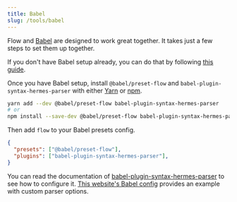 ```yaml
---
title: Babel
slug: /tools/babel
---
```


Flow and [Babel](http://babeljs.io/) are designed to work great together. It
takes just a few steps to set them up together.

If you don't have Babel setup already, you can do that by following
[this guide](http://babeljs.io/docs/setup/).

Once you have Babel setup, install `@babel/preset-flow` and `babel-plugin-syntax-hermes-parser` with either
[Yarn](https://yarnpkg.com/) or [npm](https://www.npmjs.com/).

```sh
yarn add --dev @babel/preset-flow babel-plugin-syntax-hermes-parser
# or
npm install --save-dev @babel/preset-flow babel-plugin-syntax-hermes-parser
```

Then add `flow` to your Babel presets config.

```json
{
  "presets": ["@babel/preset-flow"],
  "plugins": ["babel-plugin-syntax-hermes-parser"],
}
```

You can read the documentation of [babel-plugin-syntax-hermes-parser](https://github.com/facebook/hermes/blob/main/tools/hermes-parser/js/babel-plugin-syntax-hermes-parser/README.md) to see how to configure it. [This website's Babel config](https://github.com/facebook/flow/blob/baa74a889dc81fe36f0fd362db6d3e27d44d961d/website/babel.config.js#L10-L17) provides an example with custom parser options.
